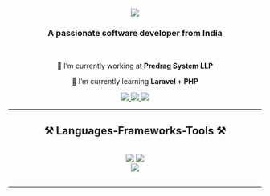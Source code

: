 <h1 align="center">
    <img src="https://readme-typing-svg.herokuapp.com/?font=Righteous&size=35&center=true&vCenter=true&width=500&height=70&duration=4000&lines=Hi!+👋;+I'm+Sangam+Shinde!;"/>
</h1>

<h3 align="center">A passionate software developer from India </h3>

<br/>

<div align="center">
 
 🔭 I’m currently working at **Predrag System LLP**
 
 🌱 I’m currently learning **Laravel + PHP**

 </div>
 
<div align="center"> 
  <a href="mailto:sangampshinde@gmail.com">
    <img src="https://img.shields.io/badge/Gmail-333333?style=for-the-badge&logo=gmail&logoColor=red" />
  </a>
  <a href="https://linkedin.com/in/sangamshinde" target="_blank">
    <img src="https://img.shields.io/badge/LinkedIn-0077B5?style=for-the-badge&logo=linkedin&logoColor=white" target="_blank" />
  </a>
  <a href="https://github.com/sangampshinde" target="_blank">
     <img src="https://img.shields.io/badge/Portfolio-FF5722?style=for-the-badge&logo=github&logoColor=white" target="_blank" />
  </a>
</div>

<hr/>
 
<h2 align="center">⚒️ Languages-Frameworks-Tools ⚒️</h2>
<br/>
<div align="center">
    <img src="https://skillicons.dev/icons?i=react,angular,bootstrap,,html,css,vscode,github,figma,tailwind,git" />
    <img src="https://skillicons.dev/icons?i=nodejs,python,javascript,typescript,express,mongodb,c,mysql" /><br>
     <img src="https://skillicons.dev/icons?i=wordpress, yarn" /><br>
</div>

<br/>
<hr/>
